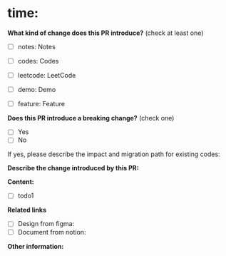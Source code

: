 # time: 

**What kind of change does this PR introduce?** (check at least one)

- [ ] notes: Notes
- [ ] codes: Codes
- [ ] leetcode: LeetCode
- [ ] demo: Demo
- [ ] feature: Feature


**Does this PR introduce a breaking change?** (check one)

- [ ] Yes
- [ ] No

If yes, please describe the impact and migration path for existing codes:


**Describe the change introduced by this PR:**

**Content:**
- [ ] todo1

**Related links**
- [ ] Design from figma: 
- [ ] Document from notion: 

**Other information:**
